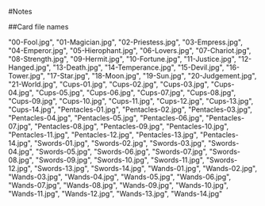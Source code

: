 #Notes

##Card file names

"00-Fool.jpg",
"01-Magician.jpg",
"02-Priestess.jpg",
"03-Empress.jpg",
"04-Emperor.jpg",
"05-Hierophant.jpg",
"06-Lovers.jpg",
"07-Chariot.jpg",
"08-Strength.jpg",
"09-Hermit.jpg",
"10-Fortune.jpg",
"11-Justice.jpg",
"12-Hanged.jpg",
"13-Death.jpg",
"14-Temperance.jpg",
"15-Devil.jpg",
"16-Tower.jpg",
"17-Star.jpg",
"18-Moon.jpg",
"19-Sun.jpg",
"20-Judgement.jpg",
"21-World.jpg",
"Cups-01.jpg",
"Cups-02.jpg",
"Cups-03.jpg",
"Cups-04.jpg",
"Cups-05.jpg",
"Cups-06.jpg",
"Cups-07.jpg",
"Cups-08.jpg",
"Cups-09.jpg",
"Cups-10.jpg",
"Cups-11.jpg",
"Cups-12.jpg",
"Cups-13.jpg",
"Cups-14.jpg",
"Pentacles-01.jpg",
"Pentacles-02.jpg",
"Pentacles-03.jpg",
"Pentacles-04.jpg",
"Pentacles-05.jpg",
"Pentacles-06.jpg",
"Pentacles-07.jpg",
"Pentacles-08.jpg",
"Pentacles-09.jpg",
"Pentacles-10.jpg",
"Pentacles-11.jpg",
"Pentacles-12.jpg",
"Pentacles-13.jpg",
"Pentacles-14.jpg",
"Swords-01.jpg",
"Swords-02.jpg",
"Swords-03.jpg",
"Swords-04.jpg",
"Swords-05.jpg",
"Swords-06.jpg",
"Swords-07.jpg",
"Swords-08.jpg",
"Swords-09.jpg",
"Swords-10.jpg",
"Swords-11.jpg",
"Swords-12.jpg",
"Swords-13.jpg",
"Swords-14.jpg",
"Wands-01.jpg",
"Wands-02.jpg",
"Wands-03.jpg",
"Wands-04.jpg",
"Wands-05.jpg",
"Wands-06.jpg",
"Wands-07.jpg",
"Wands-08.jpg",
"Wands-09.jpg",
"Wands-10.jpg",
"Wands-11.jpg",
"Wands-12.jpg",
"Wands-13.jpg",
"Wands-14.jpg"